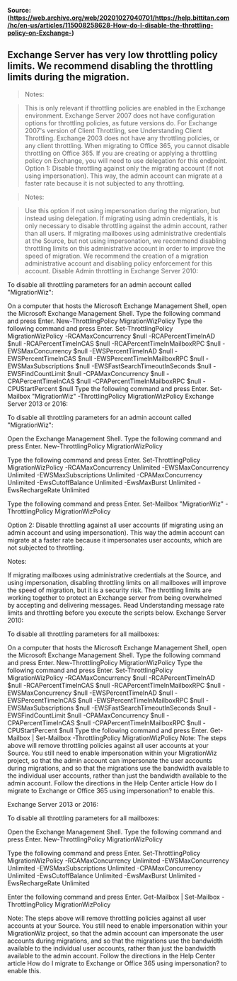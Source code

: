 **Source: (https://web.archive.org/web/20201027040701/https://help.bittitan.com/hc/en-us/articles/115008258628-How-do-I-disable-the-throttling-policy-on-Exchange-)**

## Exchange Server has very low throttling policy limits. We recommend disabling the throttling limits during the migration.

> Notes:

> This is only relevant if throttling policies are enabled in the Exchange environment.
Exchange Server 2007 does not have configuration options for throttling policies, as future versions do. For Exchange 2007's version of ​Client Throttling, see Understanding Client Throttling.
Exchange 2003 does not have any throttling policies, or any client throttling.
When migrating to Office 365, you cannot disable throttling on Office 365.
If you are creating or applying a throttling policy on Exchange, you will need to use delegation for this endpoint.
Option 1: Disable throttling against only the migrating account (if not using impersonation). This way, the admin account can migrate at a faster rate because it is not subjected to any throttling.

> Notes:

> Use this option if not using impersonation during the migration, but instead using delegation.
If migrating using admin credentials, it is only necessary to disable throttling against the admin account, rather than all users.
If migrating mailboxes using administrative credentials at the Source, but not using impersonation, we recommend disabling throttling limits on this administrative account in order to improve the speed of migration.
We recommend the creation of a migration administrative account and disabling policy enforcement for this account.
Disable Admin throttling in Exchange Server 2010:

To disable all throttling parameters for an admin account called "MigrationWiz":

On a computer that hosts the Microsoft Exchange Management Shell, open the Microsoft Exchange Management Shell.
Type the following command and press Enter.
New-ThrottlingPolicy MigrationWizPolicy
Type the following command and press Enter.
Set-ThrottlingPolicy MigrationWizPolicy -RCAMaxConcurrency $null -RCAPercentTimeInAD $null -RCAPercentTimeInCAS $null -RCAPercentTimeInMailboxRPC $null -EWSMaxConcurrency $null -EWSPercentTimeInAD $null -EWSPercentTimeInCAS $null -EWSPercentTimeInMailboxRPC $null -EWSMaxSubscriptions $null -EWSFastSearchTimeoutInSeconds $null -EWSFindCountLimit $null -CPAMaxConcurrency $null -CPAPercentTimeInCAS $null -CPAPercentTimeInMailboxRPC $null -CPUStartPercent $null
Type the following command and press Enter.
Set-Mailbox "MigrationWiz" -ThrottlingPolicy MigrationWizPolicy
Exchange Server 2013 or 2016:

To disable all throttling parameters for an admin account called "MigrationWiz":

Open the Exchange Management Shell.
Type the following command and press Enter.
New-ThrottlingPolicy MigrationWizPolicy

Type the following command and press Enter.
Set-ThrottlingPolicy MigrationWizPolicy -RCAMaxConcurrency Unlimited -EWSMaxConcurrency Unlimited -EWSMaxSubscriptions Unlimited -CPAMaxConcurrency Unlimited -EwsCutoffBalance Unlimited -EwsMaxBurst Unlimited -EwsRechargeRate Unlimited

Type the following command and press Enter.
Set-Mailbox "MigrationWiz" -ThrottlingPolicy MigrationWizPolicy

Option 2: Disable throttling against all user accounts (if migrating using an admin account and using impersonation). This way the admin account can migrate at a faster rate because it impersonates user accounts, which are not subjected to throttling.

Notes:

If migrating mailboxes using administrative credentials at the Source, and using impersonation, disabling throttling limits on all mailboxes will improve the speed of migration, but it is a security risk. The throttling limits are working together to protect an Exchange server from being overwhelmed by accepting and delivering messages.
Read Understanding message rate limits and throttling before you execute the scripts below.
Exchange Server 2010:

To disable all throttling parameters for all mailboxes:

On a computer that hosts the Microsoft Exchange Management Shell, open the Microsoft Exchange Management Shell.
Type the following command and press Enter.
New-ThrottlingPolicy MigrationWizPolicy
Type the following command and press Enter. 
Set-ThrottlingPolicy MigrationWizPolicy -RCAMaxConcurrency $null -RCAPercentTimeInAD $null -RCAPercentTimeInCAS $null -RCAPercentTimeInMailboxRPC $null -EWSMaxConcurrency $null -EWSPercentTimeInAD $null -EWSPercentTimeInCAS $null -EWSPercentTimeInMailboxRPC $null -EWSMaxSubscriptions $null -EWSFastSearchTimeoutInSeconds $null -EWSFindCountLimit $null -CPAMaxConcurrency $null -CPAPercentTimeInCAS $null -CPAPercentTimeInMailboxRPC $null -CPUStartPercent $null
Type the following command and press Enter.
Get-Mailbox | Set-Mailbox -ThrottlingPolicy MigrationWizPolicy
Note: The steps above will remove throttling policies against all user accounts at your Source. You still need to enable impersonation within your MigrationWiz project, so that the admin account can impersonate the user accounts during migrations, and so that the migrations use the bandwidth available to the individual user accounts, rather than just the bandwidth available to the admin account. Follow the directions in the Help Center article How do I migrate to Exchange or Office 365 using impersonation? to enable this.

Exchange Server 2013 or 2016:

To disable all throttling parameters for all mailboxes:

Open the Exchange Management Shell.
Type the following command and press Enter.
New-ThrottlingPolicy MigrationWizPolicy

Type the following command and press Enter.
Set-ThrottlingPolicy MigrationWizPolicy -RCAMaxConcurrency Unlimited -EWSMaxConcurrency Unlimited -EWSMaxSubscriptions Unlimited -CPAMaxConcurrency Unlimited -EwsCutoffBalance Unlimited -EwsMaxBurst Unlimited -EwsRechargeRate Unlimited

Enter the following command and press Enter. 
Get-Mailbox | Set-Mailbox -ThrottlingPolicy MigrationWizPolicy

Note: The steps above will remove throttling policies against all user accounts at your Source. You still need to enable impersonation within your MigrationWiz project, so that the admin account can impersonate the user accounts during migrations, and so that the migrations use the bandwidth available to the individual user accounts, rather than just the bandwidth available to the admin account. Follow the directions in the Help Center article How do I migrate to Exchange or Office 365 using impersonation? to enable this.
